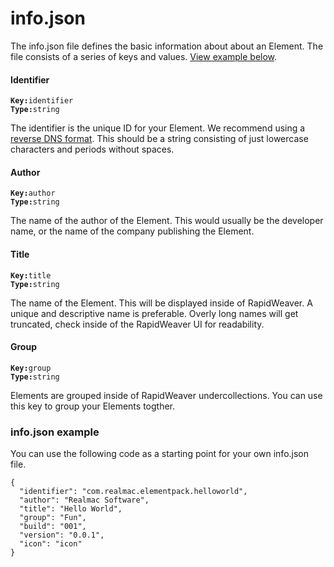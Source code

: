# info.json

The info.json file defines the basic information about about an Element. The file consists of a series of keys and values. [View example below](info.json.md#info.json-example).

#### Identifier

**`Key:`**`identifier` \
**`Type:`**`string`

The identifier is the unique ID for your Element. We recommend using a [reverse DNS format](https://developer.apple.com/library/archive/documentation/FileManagement/Conceptual/understanding\_utis/understand\_utis\_conc/understand\_utis\_conc.html). This should be a string consisting of just lowercase characters and periods without spaces.

#### Author

**`Key:`**`author`\
**`Type:`**`string`

The name of the author of the Element. This would usually be the developer name, or the name of the company publishing the Element.

#### Title

**`Key:`**`title`\
**`Type:`**`string`

The name of the Element. This will be displayed inside of RapidWeaver. A unique and descriptive name is preferable. Overly long names will get truncated, check inside of the RapidWeaver UI for readability.

#### Group

**`Key:`**`group`\
**`Type:`**`string`

Elements are grouped inside of RapidWeaver undercollections. You can use this key to group your Elements togther.

### info.json example

You can use the following code as a starting point for your own info.json file.

```
{
  "identifier": "com.realmac.elementpack.helloworld",
  "author": "Realmac Software",
  "title": "Hello World",
  "group": "Fun",
  "build": "001",
  "version": "0.0.1",
  "icon": "icon"
}
```

